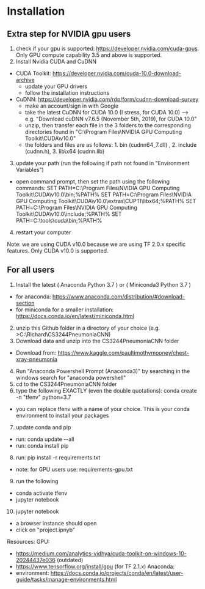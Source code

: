 # Installation

## Extra step for NVIDIA gpu users
1. check if your gpu is supported: https://developer.nvidia.com/cuda-gpus. Only GPU compute capability 3.5 and above is supported.
2. Install Nvidia CUDA and CuDNN
- CUDA Toolkit: https://developer.nvidia.com/cuda-10.0-download-archive
  - update your GPU drivers
  - follow the installation instructions
- CuDNN: https://developer.nvidia.com/rdp/form/cudnn-download-survey
  - make an account/sign in with Google
  - take the latest CuDNN for CUDA 10.0 (I stress, for CUDA 10.0) --> e.g. "Download cuDNN v7.6.5 (November 5th, 2019), for CUDA 10.0"
  - unzip, then transfer each file in the 3 folders to the corresponding directories found in "C:\Program Files\NVIDIA GPU Computing Toolkit\CUDA\v10.0"
  - the folders and files are as follows: 1. bin (cudnn64_7.dll) , 2. include (cudnn.h), 3. lib\x64 (cudnn.lib)
3. update your path (run the following if path not found in "Environment Variables")
- open command prompt, then set the path using the following commands:
SET PATH=C:\Program Files\NVIDIA GPU Computing Toolkit\CUDA\v10.0\bin;%PATH%
SET PATH=C:\Program Files\NVIDIA GPU Computing Toolkit\CUDA\v10.0\extras\CUPTI\libx64;%PATH%
SET PATH=C:\Program Files\NVIDIA GPU Computing Toolkit\CUDA\v10.0\include;%PATH%
SET PATH=C:\tools\cuda\bin;%PATH%
4. restart your computer

Note: we are using CUDA v10.0 because we are using TF 2.0.x specific features. Only CUDA v10.0 is supported. 



## For all users
1. Install the latest ( Anaconda Python 3.7 ) or ( Miniconda3 Python 3.7 )
  - for anaconda: https://www.anaconda.com/distribution/#download-section
  - for miniconda for a smaller installation: https://docs.conda.io/en/latest/miniconda.html
2. unzip this Github folder in a directory of your choice (e.g. >C:\Richard\CS3244PneumoniaCNN)
3. Download data and unzip into the CS3244PneumoniaCNN folder
- Download from: https://www.kaggle.com/paultimothymooney/chest-xray-pneumonia
4. Run "Anaconda Powershell Prompt (Anaconda3)" by searching in the windows search for "anaconda powershell"
5. cd to the CS3244PneumoniaCNN folder
6. type the following EXACTLY (even the double quotations): conda create -n "tfenv" python=3.7
- you can replace tfenv with a name of your choice. This is your conda environment to install your packages
7. update conda and pip
- run: conda update --all
- run: conda install pip
8. run: pip install -r requirements.txt
- note: for GPU users use: requirements-gpu.txt
9. run the following
- conda activate tfenv
- jupyter notebook
10. jupyter notebook
- a browser instance should open
- click on "project.ipnyb"


Resources:
GPU: 
- https://medium.com/analytics-vidhya/cuda-toolkit-on-windows-10-20244437e036 (outdated)
- https://www.tensorflow.org/install/gpu (for TF 2.1.x)
Anaconda:
- environment: https://docs.conda.io/projects/conda/en/latest/user-guide/tasks/manage-environments.html

